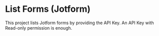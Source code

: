 # List Forms (Jotform)
This project lists Jotform forms by providing the API Key. An API Key with Read-only permission is enough. 
